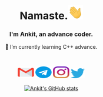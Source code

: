 <h1 align="center">Namaste.<img src="https://raw.githubusercontent.com/ABSphreak/ABSphreak/master/gifs/Hi.gif" width="40px" /></h1>
<h3 align="center">I'm Ankit, an advance coder.</h3>
<p align="center">🌱 I’m currently learning C++ advance.</p>
<br>
<p align="center">
  <a href="mailto:ankitkamal2@gmail.com" target="blank"><img src="https://raw.githubusercontent.com/arshsaxena/arshsaxena/d2a0b844ce50067559feb078c6d458ada1b8c101/icons/gmail.svg" height="32" width="44" /></a>
  <a href="https://t.me/ankitkamal2" target="blank"><img src="https://raw.githubusercontent.com/arshsaxena/arshsaxena/f4bb535edf6fb700dcc4c65c386594849643a4dc/icons/telegram.svg" height="32" width="44" /></a>
  <a href="https://instagram.com/ankit.kamal2" target="blank"><img src="https://raw.githubusercontent.com/arshsaxena/arshsaxena/f4bb535edf6fb700dcc4c65c386594849643a4dc/icons/instagram.svg" height="32" width="44" /></a>
  <a href="https://twitter.com/ankitkamal" target="blank"><img src="https://raw.githubusercontent.com/arshsaxena/arshsaxena/main/icons/twitter.svg" height="27" width="38" /></a>
</p>
<p align="center">
<a href="https://github.com/anuraghazra/github-readme-stats">
  <img align="center" height="160" src="https://github-readme-stats.anuraghazra1.vercel.app/api?username=ankitkamal2&show_icons=true&include_all_commits=true&theme=dark" alt="Ankit's GitHub stats" />
</a>
</p>
